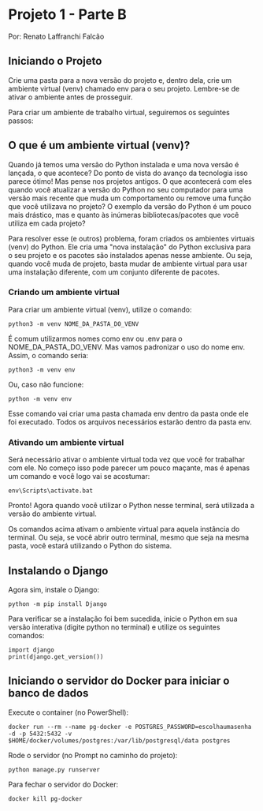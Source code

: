 # Projeto 1 - Parte B
Por: Renato Laffranchi Falcão

## Iniciando o Projeto

Crie uma pasta para a nova versão do projeto e, dentro dela, crie um ambiente virtual (venv) chamado env para o seu projeto. Lembre-se de ativar o ambiente antes de prosseguir.

Para criar um ambiente de trabalho virtual, seguiremos os seguintes passos:

## O que é um ambiente virtual (venv)?

Quando já temos uma versão do Python instalada e uma nova versão é lançada, o que acontece? Do ponto de vista do avanço da tecnologia isso parece ótimo! Mas pense nos projetos antigos. O que acontecerá com eles quando você atualizar a versão do Python no seu computador para uma versão mais recente que muda um comportamento ou remove uma função que você utilizava no projeto? O exemplo da versão do Python é um pouco mais drástico, mas e quanto às inúmeras bibliotecas/pacotes que você utiliza em cada projeto?

Para resolver esse (e outros) problema, foram criados os ambientes virtuais (venv) do Python. Ele cria uma "nova instalação" do Python exclusiva para o seu projeto e os pacotes são instalados apenas nesse ambiente. Ou seja, quando você muda de projeto, basta mudar de ambiente virtual para usar uma instalação diferente, com um conjunto diferente de pacotes.

### Criando um ambiente virtual

Para criar um ambiente virtual (venv), utilize o comando:

    python3 -m venv NOME_DA_PASTA_DO_VENV

É comum utilizarmos nomes como env ou .env para o NOME_DA_PASTA_DO_VENV. Mas vamos padronizar o uso do nome env. Assim, o comando seria:

    python3 -m venv env

Ou, caso não funcione:

    python -m venv env

Esse comando vai criar uma pasta chamada env dentro da pasta onde ele foi executado. Todos os arquivos necessários estarão dentro da pasta env.

### Ativando um ambiente virtual

Será necessário ativar o ambiente virtual toda vez que você for trabalhar com ele. No começo isso pode parecer um pouco maçante, mas é apenas um comando e você logo vai se acostumar:

    env\Scripts\activate.bat

Pronto! Agora quando você utilizar o Python nesse terminal, será utilizada a versão do ambiente virtual.

Os comandos acima ativam o ambiente virtual para aquela instância do terminal. Ou seja, se você abrir outro terminal, mesmo que seja na mesma pasta, você estará utilizando o Python do sistema.

## Instalando o Django

Agora sim, instale o Django:

    python -m pip install Django

Para verificar se a instalação foi bem sucedida, inicie o Python em sua versão interativa (digite python no terminal) e utilize os seguintes comandos:

    import django
    print(django.get_version())

## Iniciando o servidor do Docker para iniciar o banco de dados

Execute o container (no PowerShell):

    docker run --rm --name pg-docker -e POSTGRES_PASSWORD=escolhaumasenha -d -p 5432:5432 -v $HOME/docker/volumes/postgres:/var/lib/postgresql/data postgres
    
Rode o servidor (no Prompt no caminho do projeto):

    python manage.py runserver

Para fechar o servidor do Docker:

    docker kill pg-docker


